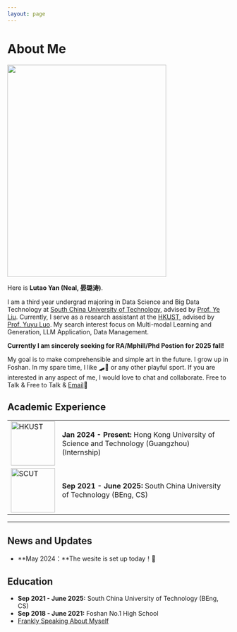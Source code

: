 ```yaml
---
layout: page
---
```


# About Me

<img src="https://lutaoyan.github.io/lutao.jpg" class="floatpic" width="360" height="480">

Here is **Lutao Yan (Neal, 晏璐涛)**.

I am a third year undergrad majoring in Data Science and Big Data Technology at [South China University of Technology](https://www2.scut.edu.cn/gzic/main.htm), advised by  [Prof. Ye Liu](https://www2.scut.edu.cn/ft/2021/1102/c29779a449612/page.htm). Currently, I serve as a research assistant at the [HKUST](https://www.hkust-gz.edu.cn/), advised by [Prof. Yuyu Luo](https://luoyuyu.vip/). My search interest focus on Multi-modal Learning and Generation,  LLM Application, Data Management.

**Currently I am sincerely seeking for RA/Mphill/Phd Postion for 2025 fall!**

My goal is to make comprehensible and simple art in the future. I grow up in Foshan. In my spare time, I like 🛹🏸 or any other playful sport. If you are interested in any aspect of me, I would love to chat and collaborate. Free to Talk & Free to Talk & [Email](mailto:lutaoyan@foxmail.com)🙌

## Academic Experience

 <table>
    <tr>
      <td><img src="https://lutaoyan.github.io/images/hkust.svg" alt="HKUST" width="100" height="100"></td>
      <td>
        <strong>Jan 2024 - Present:</strong> Hong Kong University of Science and Technology (Guangzhou) (Internship)
      </td>
    </tr>
    <tr>
      <td><img src="https://lutaoyan.github.io/images/hg.png" alt="SCUT" width="100" height="100"></td>
      <td>
        <strong>Sep 2021 - June 2025:</strong> South China University of Technology (BEng, CS)
      </td>
    </tr>
  </table>


---

## News and Updates

- **May 2024：**The wesite is set up today！🎉

## Education

- **Sep 2021 - June 2025:** South China University of Technology (BEng, CS)
- **Sep 2018 - June 2021:** Foshan No.1 High School
- [Frankly Speaking About Myself]()

